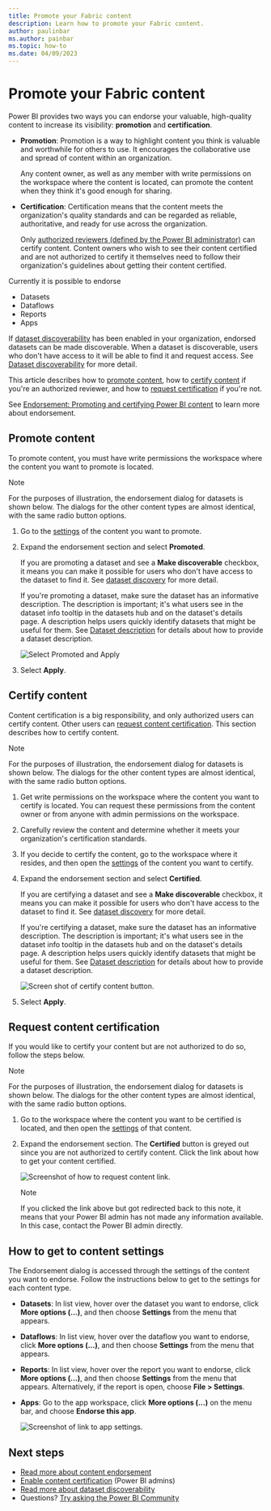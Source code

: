 ```yaml
---
title: Promote your Fabric content
description: Learn how to promote your Fabric content.
author: paulinbar
ms.author: painbar
ms.topic: how-to
ms.date: 04/09/2023
---
```


# Promote your Fabric content

Power BI provides two ways you can endorse your valuable, high-quality content to increase its visibility: **promotion** and **certification**.

* **Promotion**: Promotion is a way to highlight content you think is valuable and worthwhile for others to use. It encourages the collaborative use and spread of content within an organization.

    Any content owner, as well as any member with write permissions on the workspace where the content is located, can promote the content when they think it's good enough for sharing.

* **Certification**: Certification means that the content meets the organization's quality standards and can be regarded as reliable, authoritative, and ready for use across the organization.

    Only [authorized reviewers (defined by the Power BI administrator)](../admin/service-admin-setup-certification.md) can certify content. Content owners who wish to see their content certified and are not authorized to certify it themselves need to follow their organization's guidelines about getting their content certified.

Currently it is possible to endorse
* Datasets
* Dataflows
* Reports
* Apps

If [dataset discoverability](service-discovery.md) has been enabled in your organization, endorsed datasets can be made discoverable. When a dataset is discoverable, users who don't have access to it will be able to find it and request access. See [Dataset discoverability](service-discovery.md) for more detail.

This article describes how to [promote content](#promote-content), how to [certify content](#certify-content) if you're an authorized reviewer, and how to [request certification](#request-content-certification) if you're not.

See [Endorsement: Promoting and certifying Power BI content](service-endorsement-overview.md) to learn more about endorsement.

## Promote content

To promote content, you must have write permissions the workspace where the content you want to promote is located.

>[!NOTE]
>For the purposes of illustration, the endorsement dialog for datasets is shown below. The dialogs for the other content types are almost identical, with the same radio button options. 

1. Go to the [settings](#how-to-get-to-content-settings) of the content you want to promote.

1. Expand the endorsement section and select **Promoted**.

    If you are promoting a dataset and see a **Make discoverable** checkbox, it means you can make it possible for users who don't have access to the dataset to find it. See [dataset discovery](service-discovery.md) for more detail.

    If you're promoting a dataset, make sure the dataset has an informative description. The description is important; it's what users see in the dataset info tooltip in the datasets hub and on the dataset's details page. A description helps users quickly identify datasets that might be useful for them. See [Dataset description](../connect-data/service-dataset-description.md) for details about how to provide a dataset description.

    ![Select Promoted and Apply](media/service-endorse-content/power-bi-promote-content.png)

1. Select **Apply**.

## Certify content

Content certification is a big responsibility, and only authorized users can certify content. Other users can [request content certification](#request-content-certification). This section describes how to certify content.

>[!NOTE]
>For the purposes of illustration, the endorsement dialog for datasets is shown below. The dialogs for the other content types are almost identical, with the same radio button options.

1. Get write permissions on the workspace where the content you want to certify is located. You can request these permissions from the content owner or from anyone with admin permissions on the workspace.

1. Carefully review the content and determine whether it meets your organization's certification standards.

1. If you decide to certify the content, go to the workspace where it resides, and then open the [settings](#how-to-get-to-content-settings) of the content you want to certify.

1. Expand the endorsement section and select **Certified**.

    If you are certifying a dataset and see a **Make discoverable** checkbox, it means you can make it possible for users who don't have access to the dataset to find it. See [dataset discovery](service-discovery.md) for more detail.

     If you're certifying a dataset, make sure the dataset has an informative description. The description is important; it's what users see in the dataset info tooltip in the datasets hub and on the dataset's details page. A description helps users quickly identify datasets that might be useful for them. See [Dataset description](../connect-data/service-dataset-description.md) for details about how to provide a dataset description.

    ![Screen shot of certify content button.](media/service-endorse-content/power-bi-certify-content.png)

1. Select **Apply**.

## Request content certification

If you would like to certify your content but are not authorized to do so, follow the steps below.

>[!NOTE]
>For the purposes of illustration, the endorsement dialog for datasets is shown below. The dialogs for the other content types are almost identical, with the same radio button options. 

1. Go to the workspace where the content you want to be certified is located, and then open the [settings](#how-to-get-to-content-settings) of that content.

1. Expand the endorsement section. The **Certified** button is greyed out since you are not authorized to certify content. Click the link about how to get your content certified.

    ![Screenshot of how to request content link.](media/service-endorse-content/power-bi-request-content-certification.png)
    <a name="no-info-redirect"></a>
    >[!NOTE]
    >If you clicked the link above but got redirected back to this note, it means that your Power BI admin has not made any information available. In this case, contact the Power BI admin directly.

## How to get to content settings

The Endorsement dialog is accessed through the settings of the content you want to endorse. Follow the instructions below to get to the settings for each content type.

* **Datasets**: In list view, hover over the dataset you want to endorse, click **More options (...)**, and then choose **Settings** from the menu that appears.
* **Dataflows**: In list view, hover over the dataflow you want to endorse, click **More options (...)**, and then choose **Settings** from the menu that appears.


* **Reports**: In list view, hover over the report you want to endorse, click **More options (...)**, and then choose **Settings** from the menu that appears. Alternatively, if the report is open, choose **File > Settings**.

* **Apps**: Go to the app workspace, click **More options (...)** on the menu bar, and choose **Endorse this app**.

    ![Screenshot of link to app settings.](media/service-endorse-content/power-bi-app-settings.png)

## Next steps

* [Read more about content endorsement](service-endorsement-overview.md)
* [Enable content certification](../admin/service-admin-setup-certification.md) (Power BI admins)
* [Read more about dataset discoverability](service-discovery.md)
* Questions? [Try asking the Power BI Community](https://community.powerbi.com/)